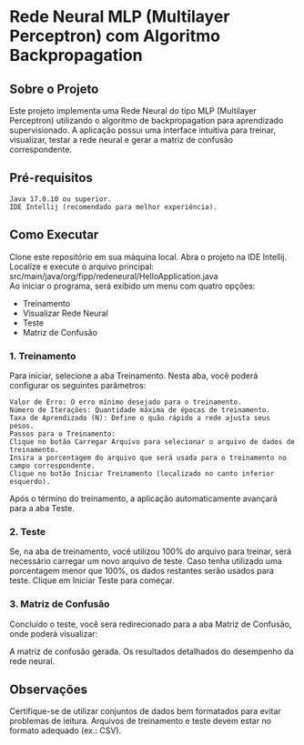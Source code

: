 # Rede Neural MLP (Multilayer Perceptron) com Algoritmo Backpropagation
## Sobre o Projeto
Este projeto implementa uma Rede Neural do tipo MLP (Multilayer Perceptron) utilizando o algoritmo de backpropagation para aprendizado supervisionado. A aplicação possui uma interface intuitiva para treinar, visualizar, testar a rede neural e gerar a matriz de confusão correspondente.

## Pré-requisitos
    Java 17.0.10 ou superior.
    IDE Intellij (recomendado para melhor experiência).
## Como Executar
Clone este repositório em sua máquina local.
Abra o projeto na IDE Intellij.
Localize e execute o arquivo principal:
src/main/java/org/fipp/redeneural/HelloApplication.java  
Ao iniciar o programa, será exibido um menu com quatro opções:

* Treinamento
* Visualizar Rede Neural
* Teste
* Matriz de Confusão

### 1. Treinamento
Para iniciar, selecione a aba Treinamento. Nesta aba, você poderá configurar os seguintes parâmetros:

    Valor de Erro: O erro mínimo desejado para o treinamento.
    Número de Iterações: Quantidade máxima de épocas de treinamento.
    Taxa de Aprendizado (N): Define o quão rápido a rede ajusta seus pesos.
    Passos para o Treinamento:
    Clique no botão Carregar Arquivo para selecionar o arquivo de dados de treinamento.
    Insira a porcentagem do arquivo que será usada para o treinamento no campo correspondente.
    Clique no botão Iniciar Treinamento (localizado no canto inferior esquerdo).
    
Após o término do treinamento, a aplicação automaticamente avançará para a aba Teste.

### 2. Teste
Se, na aba de treinamento, você utilizou 100% do arquivo para treinar, será necessário carregar um novo arquivo de teste.
Caso tenha utilizado uma porcentagem menor que 100%, os dados restantes serão usados para teste.
Clique em Iniciar Teste para começar.

### 3. Matriz de Confusão
Concluído o teste, você será redirecionado para a aba Matriz de Confusão, onde poderá visualizar:

A matriz de confusão gerada.
Os resultados detalhados do desempenho da rede neural.

## Observações
Certifique-se de utilizar conjuntos de dados bem formatados para evitar problemas de leitura.
Arquivos de treinamento e teste devem estar no formato adequado (ex.: CSV).
